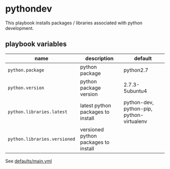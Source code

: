 # pythondev

This playbook installs packages / libraries associated with python development.

## playbook variables

|name|description|default|
|----|-----------|-------|
|`python.package`|python package|python2.7|
|`python.version`|python package version|2.7.3-5ubuntu4|
|`python.libraries.latest`|latest python packages to install|python-dev, python-pip, python-virtualenv|
|`python.libraries.versioned`|versioned python packages to install||

See [defaults/main.yml](https://github.com/ryankanno/playbooks/blob/master/pythondev/defaults/main.yml)

